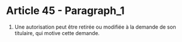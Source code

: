 # Article 45 - Paragraph_1

1. Une autorisation peut être retirée ou modifiée à la demande de son titulaire, qui motive cette demande.